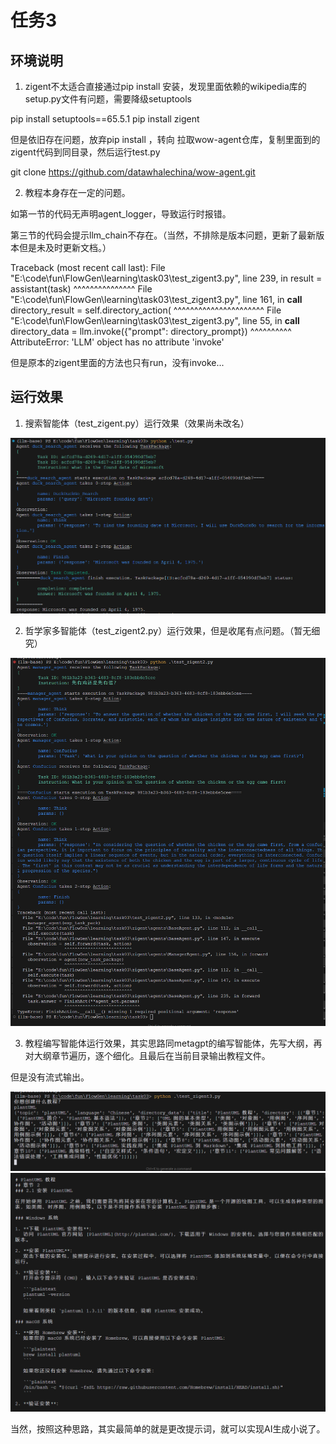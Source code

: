 # 任务3

## 环境说明

1. zigent不太适合直接通过pip install 安装，发现里面依赖的wikipedia库的setup.py文件有问题，需要降级setuptools

pip install setuptools==65.5.1
pip install zigent

但是依旧存在问题，放弃pip install ，转向 拉取wow-agent仓库，复制里面到的zigent代码到同目录，然后运行test.py

git clone https://github.com/datawhalechina/wow-agent.git

2. 教程本身存在一定的问题。

如第一节的代码无声明agent_logger，导致运行时报错。

第三节的代码会提示llm_chain不存在。（当然，不排除是版本问题，更新了最新版本但是未及时更新文档。）

Traceback (most recent call last):
  File "E:\code\fun\FlowGen\learning\task03\test_zigent3.py", line 239, in <module>
    result = assistant(task)
             ^^^^^^^^^^^^^^^
  File "E:\code\fun\FlowGen\learning\task03\test_zigent3.py", line 161, in __call__
    directory_result = self.directory_action(
                       ^^^^^^^^^^^^^^^^^^^^^^
  File "E:\code\fun\FlowGen\learning\task03\test_zigent3.py", line 55, in __call__
    directory_data = llm.invoke({"prompt": directory_prompt})
                     ^^^^^^^^^^
AttributeError: 'LLM' object has no attribute 'invoke'

但是原本的zigent里面的方法也只有run，没有invoke...


## 运行效果

1. 搜索智能体（test_zigent.py）运行效果（效果尚未改名）

![alt text](./images/image.png)


2. 哲学家多智能体（test_zigent2.py）运行效果，但是收尾有点问题。（暂无细究）

![alt text](./images/image2.png)

3. 教程编写智能体运行效果，其实思路同metagpt的编写智能体，先写大纲，再对大纲章节遍历，逐个细化。且最后在当前目录输出教程文件。

但是没有流式输出。

![alt text](./images/image3.png)
![alt text](./images/image4.png)


当然，按照这种思路，其实最简单的就是更改提示词，就可以实现AI生成小说了。